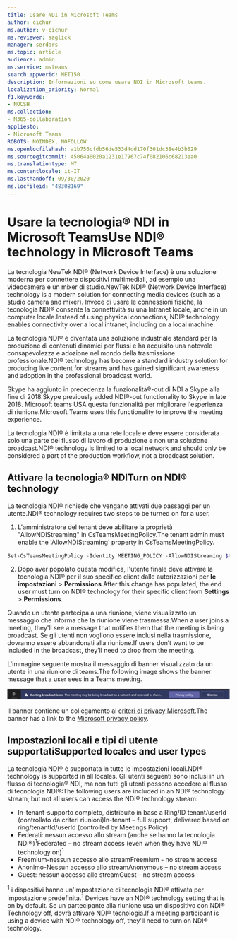 ```yaml
---
title: Usare NDI in Microsoft Teams
author: cichur
ms.author: v-cichur
ms.reviewer: aaglick
manager: serdars
ms.topic: article
audience: admin
ms.service: msteams
search.appverid: MET150
description: Informazioni su come usare NDI in Microsoft teams.
localization_priority: Normal
f1.keywords:
- NOCSH
ms.collection:
- M365-collaboration
appliesto:
- Microsoft Teams
ROBOTS: NOINDEX, NOFOLLOW
ms.openlocfilehash: a1b756cfdb56de533d4dd170f301dc38e4b3b529
ms.sourcegitcommit: 45064a0020a1231e17967c74f082106c68213ea0
ms.translationtype: MT
ms.contentlocale: it-IT
ms.lasthandoff: 09/30/2020
ms.locfileid: "48308169"
---
```

# <a name="use-ndi-technology-in-microsoft-teams"></a><span data-ttu-id="756b2-103">Usare la tecnologia® NDI in Microsoft Teams</span><span class="sxs-lookup"><span data-stu-id="756b2-103">Use NDI® technology in Microsoft Teams</span></span>

 <span data-ttu-id="756b2-104">La tecnologia NewTek NDI® (Network Device Interface) è una soluzione moderna per connettere dispositivi multimediali, ad esempio una videocamera e un mixer di studio.</span><span class="sxs-lookup"><span data-stu-id="756b2-104">NewTek NDI® (Network Device Interface) technology is a modern solution for connecting media devices (such as a studio camera and mixer).</span></span> <span data-ttu-id="756b2-105">Invece di usare le connessioni fisiche, la tecnologia NDI® consente la connettività su una Intranet locale, anche in un computer locale.</span><span class="sxs-lookup"><span data-stu-id="756b2-105">Instead of using physical connections, NDI® technology enables connectivity over a local intranet, including on a local machine.</span></span>

<span data-ttu-id="756b2-106">La tecnologia NDI® è diventata una soluzione industriale standard per la produzione di contenuti dinamici per flussi e ha acquisito una notevole consapevolezza e adozione nel mondo della trasmissione professionale.</span><span class="sxs-lookup"><span data-stu-id="756b2-106">NDI® technology has become a standard industry solution for producing live content for streams and has gained significant awareness and adoption in the professional broadcast world.</span></span>

<span data-ttu-id="756b2-107">Skype ha aggiunto in precedenza la funzionalità®-out di NDI a Skype alla fine di 2018.</span><span class="sxs-lookup"><span data-stu-id="756b2-107">Skype previously added NDI®-out functionality to Skype in late 2018.</span></span> <span data-ttu-id="756b2-108">Microsoft teams USA questa funzionalità per migliorare l'esperienza di riunione.</span><span class="sxs-lookup"><span data-stu-id="756b2-108">Microsoft Teams uses this functionality to improve the meeting experience.</span></span>

<span data-ttu-id="756b2-109">La tecnologia NDI® è limitata a una rete locale e deve essere considerata solo una parte del flusso di lavoro di produzione e non una soluzione broadcast.</span><span class="sxs-lookup"><span data-stu-id="756b2-109">NDI® technology is limited to a local network and should only be considered a part of the production workflow, not a broadcast solution.</span></span>

## <a name="turn-on-ndi-technology"></a><span data-ttu-id="756b2-110">Attivare la tecnologia® NDI</span><span class="sxs-lookup"><span data-stu-id="756b2-110">Turn on NDI® technology</span></span>

<span data-ttu-id="756b2-111">La tecnologia NDI® richiede che vengano attivati due passaggi per un utente.</span><span class="sxs-lookup"><span data-stu-id="756b2-111">NDI® technology requires two steps to be turned on for a user.</span></span>

1. <span data-ttu-id="756b2-112">L'amministratore del tenant deve abilitare la proprietà "AllowNDIStreaming" in CsTeamsMeetingPolicy.</span><span class="sxs-lookup"><span data-stu-id="756b2-112">The tenant admin must enable the 'AllowNDIStreaming' property in CsTeamsMeetingPolicy.</span></span>

```PowerShell
Set-CsTeamsMeetingPolicy -Identity MEETING_POLICY -AllowNDIStreaming $true
```

2. <span data-ttu-id="756b2-113">Dopo aver popolato questa modifica, l'utente finale deve attivare la tecnologia NDI® per il suo specifico client dalle autorizzazioni per **le impostazioni**  >  **Permissions**.</span><span class="sxs-lookup"><span data-stu-id="756b2-113">After this change has populated, the end user must turn on NDI® technology for their specific client from **Settings** > **Permissions**.</span></span>

<span data-ttu-id="756b2-114">Quando un utente partecipa a una riunione, viene visualizzato un messaggio che informa che la riunione viene trasmessa.</span><span class="sxs-lookup"><span data-stu-id="756b2-114">When a user joins a meeting, they'll see a message that notifies them that the meeting is being broadcast.</span></span> <span data-ttu-id="756b2-115">Se gli utenti non vogliono essere inclusi nella trasmissione, dovranno essere abbandonati alla riunione.</span><span class="sxs-lookup"><span data-stu-id="756b2-115">If users don’t want to be included in the broadcast, they’ll need to drop from the meeting.</span></span>

<span data-ttu-id="756b2-116">L'immagine seguente mostra il messaggio di banner visualizzato da un utente in una riunione di teams.</span><span class="sxs-lookup"><span data-stu-id="756b2-116">The following image shows the banner message that a user sees in a Teams meeting.</span></span>

![Immagine del banner della tecnologia® NDI che viene visualizzato in una riunione teams.](media/NDI-disclosure.png)

<span data-ttu-id="756b2-118">Il banner contiene un collegamento ai [criteri di privacy Microsoft](https://aka.ms/teamsprivacy).</span><span class="sxs-lookup"><span data-stu-id="756b2-118">The banner has a link to the [Microsoft privacy policy](https://aka.ms/teamsprivacy).</span></span>

## <a name="supported-locales-and-user-types"></a><span data-ttu-id="756b2-119">Impostazioni locali e tipi di utente supportati</span><span class="sxs-lookup"><span data-stu-id="756b2-119">Supported locales and user types</span></span>

<span data-ttu-id="756b2-120">La tecnologia NDI® è supportata in tutte le impostazioni locali.</span><span class="sxs-lookup"><span data-stu-id="756b2-120">NDI® technology is supported in all locales.</span></span> <span data-ttu-id="756b2-121">Gli utenti seguenti sono inclusi in un flusso di tecnologia® NDI, ma non tutti gli utenti possono accedere al flusso di tecnologia NDI®:</span><span class="sxs-lookup"><span data-stu-id="756b2-121">The following users are included in an NDI® technology stream, but not all users can access the NDI® technology stream:</span></span>

- <span data-ttu-id="756b2-122">In-tenant-supporto completo, distribuito in base a Ring/ID tenant/userId (controllato da criteri riunioni)</span><span class="sxs-lookup"><span data-stu-id="756b2-122">In-tenant – full support, delivered based on ring/tenantId/userId (controlled by Meetings Policy)</span></span>
- <span data-ttu-id="756b2-123">Federati: nessun accesso allo stream (anche se hanno la tecnologia NDI®)<sup>1</sup></span><span class="sxs-lookup"><span data-stu-id="756b2-123">Federated – no stream access (even when they have NDI® technology on)<sup>1</sup></span></span>
- <span data-ttu-id="756b2-124">Freemium-nessun accesso allo stream</span><span class="sxs-lookup"><span data-stu-id="756b2-124">Freemium - no stream access</span></span>
- <span data-ttu-id="756b2-125">Anonimo-Nessun accesso allo stream</span><span class="sxs-lookup"><span data-stu-id="756b2-125">Anonymous – no stream access</span></span>
- <span data-ttu-id="756b2-126">Guest: nessun accesso allo stream</span><span class="sxs-lookup"><span data-stu-id="756b2-126">Guest – no stream access</span></span>  

<span data-ttu-id="756b2-127"><sup>1</sup> i dispositivi hanno un'impostazione di tecnologia NDI® attivata per impostazione predefinita.</span><span class="sxs-lookup"><span data-stu-id="756b2-127"><sup>1</sup> Devices have an NDI® technology setting that is on by default.</span></span> <span data-ttu-id="756b2-128">Se un partecipante alla riunione usa un dispositivo con NDI® Technology off, dovrà attivare NDI® tecnologia.</span><span class="sxs-lookup"><span data-stu-id="756b2-128">If a meeting participant is using a device with NDI® technology off, they'll need to turn on NDI® technology.</span></span>
